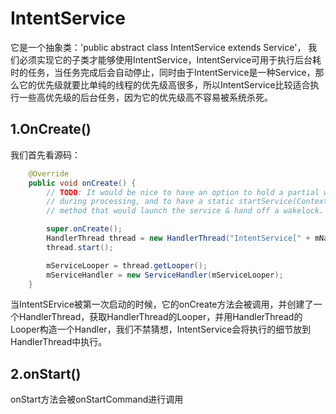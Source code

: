 # IntentService

它是一个抽象类：'public abstract class IntentService extends Service'， 我们必须实现它的子类才能够使用IntentService，IntentService可用于执行后台耗时的任务，当任务完成后会自动停止，同时由于IntentService是一种Service，那么它的优先级就要比单纯的线程的优先级高很多，所以IntentService比较适合执行一些高优先级的后台任务，因为它的优先级高不容易被系统杀死。
## 1.OnCreate()
我们首先看源码：
```java
    @Override
    public void onCreate() {
        // TODO: It would be nice to have an option to hold a partial wakelock
        // during processing, and to have a static startService(Context, Intent)
        // method that would launch the service & hand off a wakelock.

        super.onCreate();
        HandlerThread thread = new HandlerThread("IntentService[" + mName + "]");
        thread.start();

        mServiceLooper = thread.getLooper();
        mServiceHandler = new ServiceHandler(mServiceLooper);
    }
```
当IntentSErvice被第一次启动的时候，它的onCreate方法会被调用，并创建了一个HandlerThread，获取HandlerThread的Looper，并用HandlerThread的Looper构造一个Handler，我们不禁猜想，IntentService会将执行的细节放到HandlerThread中执行。
## 2.onStart()
onStart方法会被onStartCommand进行调用


